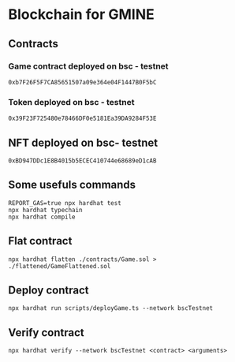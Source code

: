 # Blockchain for GMINE

## Contracts

### Game contract deployed on bsc - testnet

`0xb7F26F5F7CA85651507a09e364e04F1447B0F5bC`

### Token deployed on bsc - testnet

`0x39F23F725480e78466DF0e5181Ea39DA9284F53E`

## NFT deployed on bsc- testnet

`0xBD947DDc1E8B4015b5ECEC410744e68689eD1cAB`

## Some usefuls commands

```shell
REPORT_GAS=true npx hardhat test
npx hardhat typechain
npx hardhat compile
```

## Flat contract

`npx hardhat flatten ./contracts/Game.sol > ./flattened/GameFlattened.sol`

## Deploy contract

`npx hardhat run scripts/deployGame.ts --network bscTestnet`

## Verify contract

`npx hardhat verify --network bscTestnet <contract> <arguments>`
